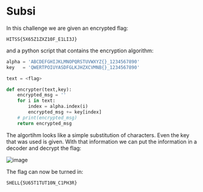 # Subsi

In this challenge we are given an encrypted flag:
```
HITSS{5X65Z1ZXZ10F_E1LI3J}
```

and a python script that contains the encryption algorithm:
```python
alpha = 'ABCDEFGHIJKLMNOPQRSTUVWXYZ{}_1234567890'
key   = 'QWERTPOIUYASDFGLKJHZXCVMNB{}_1234567890'

text = <flag>

def encrypter(text,key):
    encrypted_msg = ''
    for i in text:
        index = alpha.index(i)
        encrypted_msg += key[index]
    # print(encrypted_msg)
    return encrypted_msg
```

The algortihm looks like a simple substitution of characters. Even the key that was used is given.
With that information we can put the information in a decoder and decrypt the flag:

![image](https://user-images.githubusercontent.com/73250884/120998400-b11e0d00-c7a5-11eb-84c8-b59014c18f1d.png)

The flag can now be turned in:
```
SHELL{5U65T1TUT10N_C1PH3R}
```
